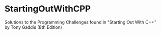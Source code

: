 # StartingOutWithCPP
Solutions to the Programming Challenges found in "Starting Out With C++" by Tony Gaddis (8th Edition)
